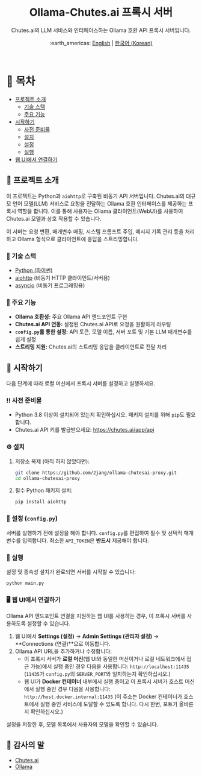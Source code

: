 <div align="center">

  <h1>Ollama-Chutes.ai 프록시 서버</h1>

  <p>
    Chutes.ai의 LLM 서비스와 인터페이스하는 Ollama 호환 API 프록시 서버입니다.
  </p>

<p>:earth_americas: <a href="https://github.com/2jang/ollama-chutesai-proxy">English</a> | <a href="https://github.com/2jang/ollama-chutesai-proxy/blob/main/README-ko.md">한국어 (Korean)</a></p>

</div>

<br />

# :notebook_with_decorative_cover: 목차

- [프로젝트 소개](#star2-프로젝트-소개)
    * [기술 스택](#space_invader-기술-스택)
    * [주요 기능](#dart-주요-기능)
- [시작하기](#toolbox-시작하기)
    * [사전 준비물](#bangbang-사전-준비물)
    * [설치](#gear-설치)
    * [설정](#key-설정-configpy)
    * [실행](#running-실행)
- [웹 UI에서 연결하기](#desktop_computer-웹-ui에서-연결하기)

## :star2: 프로젝트 소개

이 프로젝트는 Python과 `aiohttp`로 구축된 비동기 API 서버입니다. Chutes.ai의 대규모 언어 모델(LLM) 서비스로 요청을 전달하는 Ollama 호환 인터페이스를 제공하는 프록시 역할을 합니다. 이를 통해 사용자는 Ollama 클라이언트(WebUI)를 사용하여 Chutes.ai 모델과 상호 작용할 수 있습니다.

이 서버는 요청 변환, 매개변수 매핑, 시스템 프롬프트 주입, 메시지 기록 관리 등을 처리하고 Ollama 형식으로 클라이언트에 응답을 스트리밍합니다.

### :space_invader: 기술 스택

<ul>
  <li><a href="https://www.python.org/">Python (파이썬)</a></li>
  <li><a href="https://docs.aiohttp.org/en/stable/">aiohttp</a> (비동기 HTTP 클라이언트/서버용)</li>
  <li><a href="https://docs.python.org/3/library/asyncio.html">asyncio</a> (비동기 프로그래밍용)</li>
</ul>

### :dart: 주요 기능

- **Ollama 호환성:** 주요 Ollama API 엔드포인트 구현
- **Chutes.ai API 연동:** 설정된 Chutes.ai API로 요청을 원활하게 라우팅
- **`config.py`를 통한 설정:** API 토큰, 모델 이름, 서버 포트 및 기본 LLM 매개변수를 쉽게 설정
- **스트리밍 지원:** Chutes.ai의 스트리밍 응답을 클라이언트로 전달 처리

## :toolbox: 시작하기

다음 단계에 따라 로컬 머신에서 프록시 서버를 설정하고 실행하세요.

### :bangbang: 사전 준비물

- Python 3.8 이상이 설치되어 있는지 확인하십시오. 패키지 설치를 위해 `pip`도 필요합니다.
- Chutes.ai API 키를 발급받으세요: https://chutes.ai/app/api

### :gear: 설치

1.  저장소 복제 (아직 하지 않았다면):
    ```bash
    git clone https://github.com/2jang/ollama-chutesai-proxy.git
    cd ollama-chutesai-proxy
    ```

2.  필수 Python 패키지 설치:
    ```bash
    pip install aiohttp
    ```

### :key: 설정 (`config.py`)

서버를 실행하기 전에 설정을 해야 합니다.
`config.py`를 편집하여 필수 및 선택적 매개변수를 입력합니다. 최소한 `API_TOKEN`은 **반드시** 제공해야 합니다.

### :running: 실행

설정 및 종속성 설치가 완료되면 서버를 시작할 수 있습니다:

```bash
python main.py
```

### :desktop_computer: 웹 UI에서 연결하기

Ollama API 엔드포인트 연결을 지원하는 웹 UI를 사용하는 경우, 이 프록시 서버를 사용하도록 설정할 수 있습니다.

1.  웹 UI에서 **Settings (설정)** -> **Admin Settings (관리자 설정)** -> **Connections (연결)**으로 이동합니다.
2.  Ollama API URL을 추가하거나 수정합니다:
    * 이 프록시 서버가 **로컬 머신**(웹 UI와 동일한 머신이거나 로컬 네트워크에서 접근 가능)에서 실행 중인 경우 다음을 사용합니다:
      `http://localhost:11435`
      (`11435`가 `config.py`의 `SERVER_PORT`와 일치하는지 확인하십시오.)
    * 웹 UI가 **Docker 컨테이너** 내부에서 실행 중이고 이 프록시 서버가 호스트 머신에서 실행 중인 경우 다음을 사용합니다:
      `http://host.docker.internal:11435`
      (이 주소는 Docker 컨테이너가 호스트에서 실행 중인 서비스에 도달할 수 있도록 합니다. 다시 한번, 포트가 올바른지 확인하십시오.)

설정을 저장한 후, 모델 목록에서 사용자의 모델을 확인할 수 있습니다.

## :handshake: 감사의 말

* [Chutes.ai](https://chutes.ai/)
* [Ollama](https://ollama.com/)
